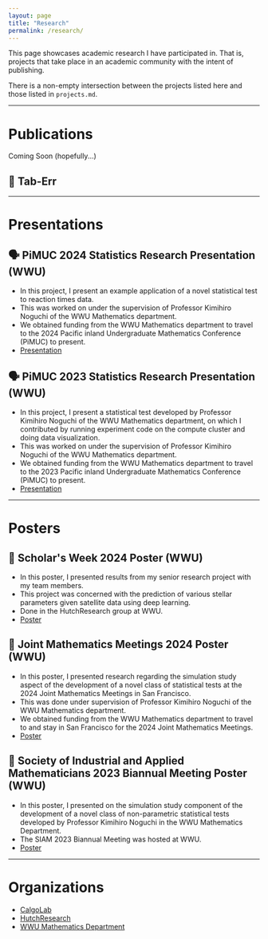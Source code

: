 ```yaml
---
layout: page
title: "Research"
permalink: /research/
---
```


This page showcases academic research I have participated in. That is, projects that take place in an academic community with the intent of publishing.

There is a non-empty intersection between the projects listed here and those listed in `projects.md`.

---

# Publications

Coming Soon (hopefully...)

## 📝 Tab-Err


---

# Presentations

## 🗣️ PiMUC 2024 Statistics Research Presentation (WWU)

- In this project, I present an example application of a novel statistical test to reaction times data.
- This was worked on under the supervision of Professor Kimihiro Noguchi of the WWU Mathematics department.
- We obtained funding from the WWU Mathematics department to travel to the 2024 Pacific inland Undergraduate Mathematics Conference (PiMUC) to present.
- [Presentation](reports/PiMUC_2024_Presentation_Chandler.pdf)

## 🗣️ PiMUC 2023 Statistics Research Presentation (WWU)

- In this project, I present a statistical test developed by Professor Kimihiro Noguchi of the WWU Mathematics department, on which I contributed by running experiment code on the compute cluster and doing data visualization.
- This was worked on under the supervision of Professor Kimihiro Noguchi of the WWU Mathematics department.
- We obtained funding from the WWU Mathematics department to travel to the 2023 Pacific inland Undergraduate Mathematics Conference (PiMUC) to present.
- [Presentation](reports/Presentation_WI23.pdf)

---

# Posters

## 🧮 Scholar's Week 2024 Poster (WWU)

- In this poster, I presented results from my senior research project with my team members.
- This project was concerned with the prediction of various stellar parameters given satellite data using deep learning.
- Done in the HutchResearch group at WWU.
- [Poster](reports/HR_ScholarsWeek2024.pdf)

## 🧮 Joint Mathematics Meetings 2024 Poster (WWU)

- In this poster, I presented research regarding the simulation study aspect of the development of a novel class of statistical tests at the 2024 Joint Mathematics Meetings in San Francisco.
- This was done under supervision of Professor Kimihiro Noguchi of the WWU Mathematics department.
- We obtained funding from the WWU Mathematics department to travel to and stay in San Francisco for the 2024 Joint Mathematics Meetings.
- [Poster](reports/A_Simulation_Study_for_the_Evaluation_of_a_Novel_Class_of_Statistical_Tests.pdf)

## 🧮 Society of Industrial and Applied Mathematicians 2023 Biannual Meeting Poster (WWU)

- In this poster, I presented on the simulation study component of the development of a novel class of non-parametric statistical tests developed by Professor Kimihiro Noguchi in the WWU Mathematics Department.
- The SIAM 2023 Biannual Meeting was hosted at WWU.
- [Poster](reports/SIAM2023_Poster.pdf)

---

# Organizations

- [CalgoLab](https://calgo-lab.de/)
- [HutchResearch](https://fw.cs.wwu.edu/~hutchib2/hutchresearch.html)
- [WWU Mathematics Department](https://mathematics.wwu.edu/)
